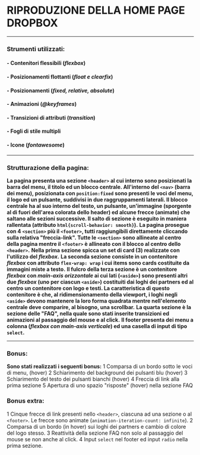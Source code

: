 # RIPRODUZIONE DELLA HOME PAGE DROPBOX

---

### Strumenti utilizzati:
#### - Contenitori flessibili (*flexbox*)
#### - Posizionamenti flottanti (*float e clearfix*)
#### - Posizionamenti (*fixed, relative, absolute*)
#### - Animazioni (*@keyframes*)
#### - Transizioni di attributi (*transition*)
#### - Fogli di stile multipli
#### - Icone (*fontawesome*)

---

### Strutturazione della pagina:

**La pagina presenta una sezione `<header>` al cui interno sono posizionati la barra del menu, il titolo ed un blocco centrale. All'interno del `<nav>` (barra dei menu), posizionata con `position:fixed` sono presenti le voci del menu, il logo ed un pulsante, suddivisi in due raggruppamenti laterali. Il blocco centrale ha al suo interno del testo, un pulsante, un'immagine (sporgente al di fuori dell'area colorata dello header) ed alcune frecce (animate) che saltano alle sezioni successive. Il salto di sezione è eseguito in maniera rallentata (attributo `html{scroll-behavior: smooth}`).**
**La pagina prosegue con 4 `<section>` più il `<footer>`, tutti raggiungibili direttamente cliccando sulla relativa "freccia-link". Tutte le `<section>` sono allineate al centro della pagina mentre il `<footer>` è allineato con il blocco al centro dello `<header>`.**
**Nella prima sezione spicca un set di card (3) realizzate con l'utilizzo del *flexbox*.**
**La seconda sezione consiste in un contenitore *flexbox* con attributo `flex-wrap: wrap` i cui items sono cards costituite da immagini miste a testo.**
**Il fulcro della terza sezione è un contenitore *flexbox* con *main-axis orizzontale* ai cui lati (`<aside>`) sono presenti altri due *flexbox* (uno per ciascun `<aside>`) costituiti dai loghi dei partners ed al centro un contenitore con logo e testi. La caratteristica di questo contenitore è che, al ridimensionamento della viewport, i loghi negli `<aside>` devono mantenere la loro forma quadrata mentre nell'elemento centrale deve comparire, al bisogno, una scrollbar.**
**La quarta sezione è la sezione delle "FAQ", nella quale sono stati inserite transizioni ed animazioni al passaggio del mouse e al click.**
**Il footer presenta dei menu a colonna (*flexbox con main-axis verticale*) ed una casella di input di tipo `select`.**

---

### Bonus:

**Sono stati realizzati i seguenti bonus:**
1 Comparsa di un bordo sotto le voci di menu, (hover)
2 Schiarimento del background dei pulsanti blu (hover)
3 Schiarimento del testo dei pulsanti bianchi (hover)
4 Freccia di link alla prima sezione
5 Apertura di uno spazio "risposte" (hover) nella sezione FAQ

### Bonus extra:
1 Cinque frecce di link presenti nello `<header>`, ciascuna ad una sezione o al `<footer>`. Le frecce sono animate (`animation-iteration-count: infinite`).
2 Comparsa di un bordo (in hover) sui loghi dei partners e cambio di colore del logo stesso.
3 Reattività della sezione FAQ non solo al passaggio del mouse se non anche al click.
4 Input `select` nel footer ed input `radio` nella prima sezione.

